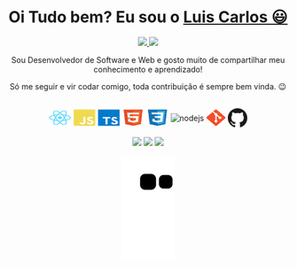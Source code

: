 <div>
  
  <h1 align="center">
    Oi Tudo bem? Eu sou o 
    <a href="https://www.linkedin.com/in/luis-carlos-vieira/">Luis Carlos 😃️</a>
  </h1>
  </div>
<div align="center">
  <a href="https://github.com/LittleCharles">
    <img height="150em" src="https://github-readme-stats.vercel.app/api?username=LittleCharles&count_private=true&include_all_commits=true&show_icons=true&theme=dracula&hide_border=false&show_owner=true"/>
    <img height="150em" src="https://github-readme-stats.vercel.app/api/top-langs/?username=LittleCharles&theme=dracula&hide_border=false&&layout=compact"/>
  </a>
</div>
  
  <p align="center">
    Sou Desenvolvedor de Software e Web e gosto muito de compartilhar meu conhecimento e aprendizado!
  </p>
  
  <p align="center">
    Só me seguir e vir codar comigo, toda contribuição é sempre bem vinda. 😉️
  </p>
  

<div align="center" valign="top"><br>
  <img align="center" alt="React" height="30" width="40" src="https://raw.githubusercontent.com/devicons/devicon/master/icons/react/react-original.svg">
  <img align="center" alt="Js" height="30" width="40" src="https://raw.githubusercontent.com/devicons/devicon/master/icons/javascript/javascript-plain.svg">
  <img align="center" alt="Js" height="30" width="40" src="https://raw.githubusercontent.com/devicons/devicon/master/icons/typescript/typescript-plain.svg">
  <img align="center" alt="HTML" height="30" width="40" src="https://raw.githubusercontent.com/devicons/devicon/master/icons/html5/html5-original.svg">
  <img align="center" alt="CSS" height="30" width="40" src="https://raw.githubusercontent.com/devicons/devicon/master/icons/css3/css3-original.svg">
  <img align="center" alt="nodejs" height="30" width="40" src="https://cdn.worldvectorlogo.com/logos/nodejs-icon.svg">
  <img align="center" alt="git" height="30" width="35" src="https://raw.githubusercontent.com/devicons/devicon/master/icons/git/git-original.svg">
  <img align="center" alt="github" height="35" width="35" src="/Img/GitHub.png">
</div><br>
<div align="center">
  <a href="https://www.instagram.com/lc_vieir4/" target="_blank"><img src="https://img.shields.io/badge/-Instagram-%23E4405F?style=for-the-badge&logo=instagram&logoColor=white" target="_blank"></a>
  <a href="https://www.linkedin.com/in/luis-carlos-vieira/" target="_blank"><img src="https://img.shields.io/badge/-LinkedIn-%230077B5?style=for-the-badge&logo=linkedin&logoColor=white" target="_blank"></a> 
  <a href="mailto:luis.carlos.vieira@live.com"><img src="https://img.shields.io/badge/Microsoft_Outlook-0078D4?style=for-the-badge&logo=microsoft-outlook&logoColor=white" target="_blank"></a>
</div>

<div align="center">

  ![Snake animation](https://github.com/LittleCharles/LittleCharles/blob/output/github-contribution-grid-snake.svg)

</div>


